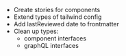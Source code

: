 - Create stories for components
- Extend types of tailwind config
- Add lastReviewed date to frontmatter
- Clean up types:
  - component interfaces
  - graphQL interfaces
